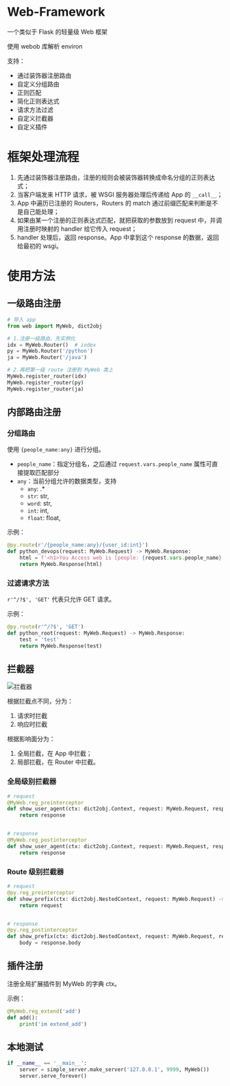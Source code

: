 # Web-Framework

一个类似于 Flask 的轻量级 Web 框架

使用 webob 库解析 environ

支持：

- 通过装饰器注册路由
- 自定义分组路由
- 正则匹配
- 简化正则表达式
- 请求方法过滤
- 自定义拦截器
- 自定义插件

# 框架处理流程

1. 先通过装饰器注册路由，注册的规则会被装饰器转换成命名分组的正则表达式；
2. 当客户端发来 HTTP 请求，被 WSGI 服务器处理后传递给 App 的 `__call__`；
3. App 中遍历已注册的 Routers，Routers 的 match 通过前缀匹配来判断是不是自己能处理；
4. 如果由某一个注册的正则表达式匹配，就把获取的参数放到 request 中，并调用注册时映射的 handler 给它传入 request；
5. handler 处理后，返回 response。App 中拿到这个 response 的数据，返回给最初的 wsgi。

# 使用方法

## 一级路由注册

```python
# 导入 app
from web import MyWeb, dict2obj

# 1.注册一级路由，先实例化
idx = MyWeb.Router()  # index
py = MyWeb.Router('/python')
ja = MyWeb.Router('/java')

# 2.再把第一级 route 注册到 MyWeb 类上
MyWeb.register_router(idx)
MyWeb.register_router(py)
MyWeb.register_router(ja)
```

## 内部路由注册

### 分组路由

使用 `{people_name:any}` 进行分组。

- `people_name`：指定分组名，之后通过 `request.vars.people_name` 属性可直接提取匹配部分
- `any`：当前分组允许的数据类型，支持
    - `any`: .*
    - `str`: str,
    - `word`: str,
    - `int`: int,
    - `float`: float,

示例：

```python
@py.route(r'/{people_name:any}/{user_id:int}')
def python_devops(request: MyWeb.Request) -> MyWeb.Response:
    html = f'<h1>You Access web is [people: {request.vars.people_name}] and [user_id: {request.vars.user_id}]<h1>'
    return MyWeb.Response(html)
```

### 过滤请求方法

`r'^/?$', 'GET'` 代表只允许 GET 请求。

示例：

```python
@py.route(r'^/?$', 'GET')
def python_root(request: MyWeb.Request) -> MyWeb.Response:
    test = 'test'
    return MyWeb.Response(test)
```

## 拦截器

![拦截器](https://user-images.githubusercontent.com/40815364/114346458-17b3ef80-9b96-11eb-93f1-72269b6d0c5f.png)

根据拦截点不同，分为：

1. 请求时拦截
2. 响应时拦截

根据影响面分为：

1. 全局拦截，在 App 中拦截；
2. 局部拦截，在 Router 中拦截。

### 全局级别拦截器

```python
# request
@MyWeb.reg_preinterceptor
def show_user_agent(ctx: dict2obj.Context, request: MyWeb.Request, response: MyWeb.Response) -> MyWeb.Response:
    return response


# response
@MyWeb.reg_postinterceptor
def show_user_agent(ctx: dict2obj.Context, request: MyWeb.Request, response: MyWeb.Response) -> MyWeb.Response:
    return response
```

### Route 级别拦截器

```python
# request 
@py.reg_preinterceptor
def show_prefix(ctx: dict2obj.NestedContext, request: MyWeb.Request) -> MyWeb.Request:
    return request


# response
@py.reg_postinterceptor
def show_prefix(ctx: dict2obj.NestedContext, request: MyWeb.Request, response: MyWeb.Response) -> MyWeb.Request:
    body = response.body
```

## 插件注册

注册全局扩展插件到 MyWeb 的字典 ctx。

示例：

```python
@MyWeb.reg_extend('add')
def add():
    print('im extend_add')
```

## 本地测试

```python
if __name__ == '__main__':
    server = simple_server.make_server('127.0.0.1', 9999, MyWeb())
    server.serve_forever()
```
